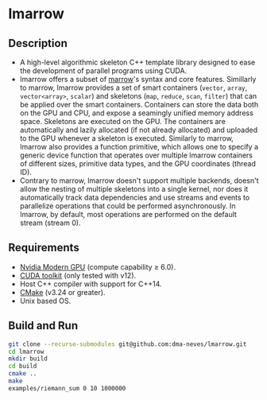 # lmarrow

## Description

- A high-level algorithmic skeleton C++ template library designed to ease the development of parallel programs using CUDA.
- lmarrow offers a subset of [marrow](https://docentes.fct.unl.pt/p161/software/marrow-skeleton-framework)'s syntax and core features. Simillarly to marrow, lmarrow provides a set of smart containers (`vector`, `array`, `vector<array>`, `scalar`) and skeletons (`map`, `reduce`, `scan`, `filter`) that can be applied over the smart containers. Containers can store the data both on the GPU and CPU, and expose a seamingly unified memory address space. Skeletons are executed on the GPU. The containers are automatically and lazily allocated (if not already allocated) and uploaded to the GPU whenever a skeleton is executed. Similarly to marrow, lmarrow also provides a function primitive, which allows one to specify a generic device function that operates over multiple lmarrow containers of different sizes, primitive data types, and the GPU coordinates (thread ID).
- Contrary to marrow, lmarrow doesn't support multiple backends, doesn't allow the nesting of multiple skeletons into a single kernel, nor does it automatically track data dependencies and use streams and events to parallelize operations that could be performed asynchronously. In lmarrow, by default, most operations are performed on the default stream (stream 0).

## Requirements

* [Nvidia Modern GPU](https://developer.nvidia.com/cuda-gpus) (compute capability &ge; 6.0).
* [CUDA toolkit](https://developer.nvidia.com/cuda-toolkit) (only tested with v12).
* Host C++ compiler with support for C++14.
* [CMake](https://cmake.org) (v3.24 or greater).
* Unix based OS.

## Build and Run

```bash
git clone --recurse-submodules git@github.com:dma-neves/lmarrow.git
cd lmarrow
mkdir build
cd build
cmake ..
make
examples/riemann_sum 0 10 1000000
```
